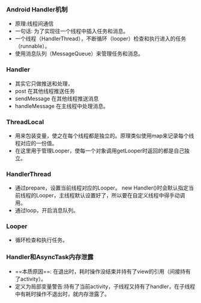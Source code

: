 ### Android Handler机制
- 原理:线程间通信
- 一句话: 为了实现往一个线程中插入任务和消息。
- 一个线程（HandlerThread），不断循环（looper）检查和执行进入的任务（runnable）。
- 使用消息队列（MessageQueue）来管理任务和消息。

### Handler
- 其实它只做推送和处理，
- post 在其他线程推送任务
- sendMessage 在其他线程推送消息
- handleMessage 在主线程中处理消息。


### ThreadLocal
- 用来包装变量，使之在每个线程都是独立的。原理类似使用map来记录每个线程对应的一份值。
- 在这里用于管理Looper，使每一个对象调用getLooper时返回的都是自己独立。

### HandlerThread
- 通过prepare，设置当前线程对应的Looper。 new Handler()时会默认指定当前线程的Looper，主线程默认设置好了，所以要在自定义线程中得手动调用。
- 通过loop，开启消息队列。


### Looper
- 循环检查和执行任务。

### Handler和AsyncTask内存泄露
- ==本质原因==: 在退出时，耗时操作没结束并持有了view的引用（间接持有了activity）。
- 定义为局部变量警告:持有了当前activity，子线程又持有了handler，在子线程中有耗时操作不退出时，就内存泄露了。